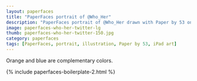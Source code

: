 ```yaml
---
layout: paperfaces
title: "PaperFaces portrait of @Who_Her"
description: "PaperFaces portrait of @Who_Her drawn with Paper by 53 on an iPad."
image: paperfaces-who-her-twitter-lg
thumb: paperfaces-who-her-twitter-150.jpg
category: paperfaces
tags: [PaperFaces, portrait, illustration, Paper by 53, iPad art]
---
```


Orange and blue are complementary colors.

{% include paperfaces-boilerplate-2.html %}